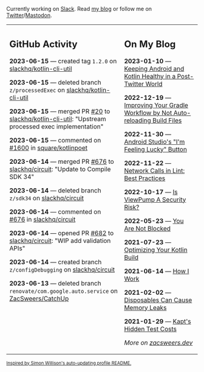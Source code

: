 Currently working on [Slack](https://slack.com/). Read [my blog](https://zacsweers.dev/) or follow me on [Twitter](https://twitter.com/ZacSweers)/[Mastodon](https://hachyderm.io/@ZacSweers).

<table><tr><td valign="top" width="60%">

## GitHub Activity
<!-- githubActivity starts -->
**2023-06-15** — created tag `1.2.0` on [slackhq/kotlin-cli-util](https://github.com/slackhq/kotlin-cli-util)

**2023-06-15** — deleted branch `z/processedExec` on [slackhq/kotlin-cli-util](https://github.com/slackhq/kotlin-cli-util)

**2023-06-15** — merged PR [#20](https://github.com/slackhq/kotlin-cli-util/pull/20) to [slackhq/kotlin-cli-util](https://github.com/slackhq/kotlin-cli-util): "Upstream processed exec implementation"

**2023-06-15** — commented on [#1600](https://github.com/square/kotlinpoet/issues/1600#issuecomment-1592922166) in [square/kotlinpoet](https://github.com/square/kotlinpoet)

**2023-06-14** — merged PR [#676](https://github.com/slackhq/circuit/pull/676) to [slackhq/circuit](https://github.com/slackhq/circuit): "Update to Compile SDK 34"

**2023-06-14** — deleted branch `z/sdk34` on [slackhq/circuit](https://github.com/slackhq/circuit)

**2023-06-14** — commented on [#676](https://github.com/slackhq/circuit/pull/676#issuecomment-1592199332) in [slackhq/circuit](https://github.com/slackhq/circuit)

**2023-06-14** — opened PR [#682](https://github.com/slackhq/circuit/pull/682) to [slackhq/circuit](https://github.com/slackhq/circuit): "WIP add validation APIs"

**2023-06-14** — created branch `z/configDebugging` on [slackhq/circuit](https://github.com/slackhq/circuit)

**2023-06-13** — deleted branch `renovate/com.google.auto.service` on [ZacSweers/CatchUp](https://github.com/ZacSweers/CatchUp)
<!-- githubActivity ends -->
</td><td valign="top" width="40%">

## On My Blog
<!-- blog starts -->
**2023-01-10** — [Keeping Android and Kotlin Healthy in a Post-Twitter World](https://www.zacsweers.dev/keeping-android-healthy/)

**2022-12-19** — [Improving Your Gradle Workflow by Not Auto-reloading Build Files](https://www.zacsweers.dev/improving-your-workflow-by-not-auto-reloading-build-files/)

**2022-11-30** — [Android Studio's "I'm Feeling Lucky" Button](https://www.zacsweers.dev/android-studios-im-feeling-lucky-button/)

**2022-11-22** — [Network Calls in Lint: Best Practices](https://www.zacsweers.dev/network-calls-in-lint-best-practices/)

**2022-10-17** — [Is ViewPump A Security Risk?](https://www.zacsweers.dev/is-viewpump-a-security-risk/)

**2022-05-23** — [You Are Not Blocked](https://www.zacsweers.dev/you-are-not-blocked/)

**2021-07-23** — [Optimizing Your Kotlin Build](https://www.zacsweers.dev/optimizing-your-kotlin-build/)

**2021-06-14** — [How I Work](https://www.zacsweers.dev/how-i-work/)

**2021-02-02** — [Disposables Can Cause Memory Leaks](https://www.zacsweers.dev/disposables-can-cause-memory-leaks/)

**2021-01-29** — [Kapt's Hidden Test Costs](https://www.zacsweers.dev/kapts-hidden-test-costs/)
<!-- blog ends -->
_More on [zacsweers.dev](https://zacsweers.dev/)_
</td></tr></table>

<sub><a href="https://simonwillison.net/2020/Jul/10/self-updating-profile-readme/">Inspired by Simon Willison's auto-updating profile README.</a></sub>